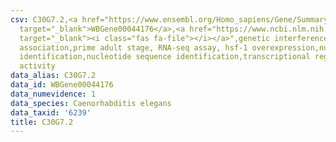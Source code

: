 ```yaml
---
csv: C30G7.2,<a href="https://www.ensembl.org/Homo_sapiens/Gene/Summary?db=core;g=WBGene00044176"
  target="_blank">WBGene00044176</a>,<a href="https://www.ncbi.nlm.nih.gov/pubmed/30894454"
  target="_blank"><i class="fas fa-file"></i></a>",genetic interference,functional
  association,prime adult stage, RNA-seq assay, hsf-1 overexpression,nucleotide sequence
  identification,nucleotide sequence identification,transcriptional regulation,up-regulates
  activity
data_alias: C30G7.2
data_id: WBGene00044176
data_numevidence: 1
data_species: Caenorhabditis elegans
data_taxid: '6239'
title: C30G7.2
---
```

